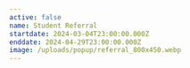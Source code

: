 ```yaml
---
active: false
name: Student Referral
startdate: 2024-03-04T23:00:00.000Z
enddate: 2024-04-29T23:00:00.000Z
image: /uploads/popup/referral_800x450.webp
---
```


